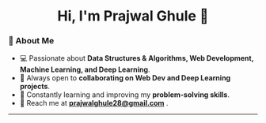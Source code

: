 <h1 align="center">Hi, I'm Prajwal Ghule 👋</h1>

### 👀 About Me  
- 💻 Passionate about **Data Structures & Algorithms, Web Development, Machine Learning, and Deep Learning**.
- 🚀 Always open to **collaborating on Web Dev and Deep Learning projects**.  
- 🎯 Constantly learning and improving my **problem-solving skills**.  
- 📩 Reach me at **prajwalghule28@gmail.com** .  

---


